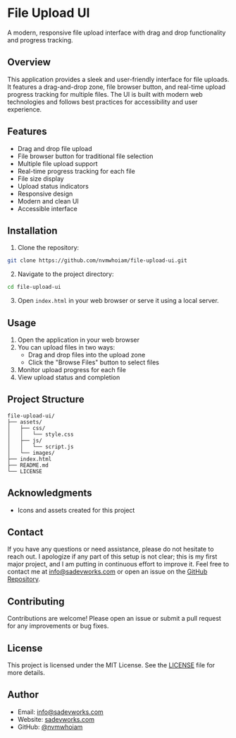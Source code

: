 # File Upload UI

A modern, responsive file upload interface with drag and drop functionality and progress tracking.

## Overview

This application provides a sleek and user-friendly interface for file uploads. It features a drag-and-drop zone, file browser button, and real-time upload progress tracking for multiple files. The UI is built with modern web technologies and follows best practices for accessibility and user experience.

## Features

- Drag and drop file upload
- File browser button for traditional file selection
- Multiple file upload support
- Real-time progress tracking for each file
- File size display
- Upload status indicators
- Responsive design
- Modern and clean UI
- Accessible interface

## Installation

1. Clone the repository:

```bash
git clone https://github.com/nvmwhoiam/file-upload-ui.git
```

2. Navigate to the project directory:

```bash
cd file-upload-ui
```

3. Open `index.html` in your web browser or serve it using a local server.

## Usage

1. Open the application in your web browser
2. You can upload files in two ways:
   - Drag and drop files into the upload zone
   - Click the "Browse Files" button to select files
3. Monitor upload progress for each file
4. View upload status and completion

## Project Structure

```
file-upload-ui/
├── assets/
│   ├── css/
│   │   └── style.css
│   ├── js/
│   │   └── script.js
│   └── images/
├── index.html
├── README.md
└── LICENSE
```

## Acknowledgments

- Icons and assets created for this project

## Contact

If you have any questions or need assistance, please do not hesitate to reach out. I apologize if any part of this setup is not clear; this is my first major project, and I am putting in continuous effort to improve it. Feel free to contact me at [info@sadevworks.com](mailto:info@sadevworks.com) or open an issue on the [GitHub Repository](https://github.com/nvmwhoiam/file-upload-ui).

## Contributing

Contributions are welcome! Please open an issue or submit a pull request for any improvements or bug fixes.

## License

This project is licensed under the MIT License. See the [LICENSE](LICENSE) file for more details.

## Author

- Email: [info@sadevworks.com](mailto:info@sadevworks.com)
- Website: [sadevworks.com](https://sadevworks.com)
- GitHub: [@nvmwhoiam](https://github.com/nvmwhoiam/)
